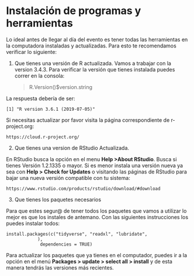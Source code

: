 # Instalación de programas y herramientas

Lo ideal antes de llegar al día del evento es tener todas las herramientas
en la computadora instaladas y actualizadas. Para esto te recomendamos
verificar lo siguiente:

1. Que tienes una versión de R actualizada. Vamos a trabajar con la version 3.4.3. 
Para verificar la versión que tienes instalada puedes correr en la consola:

    > R.Version()$version.string

La respuesta debería de ser:

    [1] "R version 3.6.1 (2019-07-05)"

Si necesitas actualizar por favor visita la página correspondiente de 
r-project.org:

    https://cloud.r-project.org/

2. Que tienes una version de RStudio Actualizada. 

En RStudio busca la opción en el menu **Help >About RStudio**. Busca si tienes
Versión 1.2.1335 o mayor.
Si es menor instala una versión nueva ya sea con **Help > Check for Updates** o visitando las páginas de RStudio para bajar una nueva versión compatible con tu sistema:

    https://www.rstudio.com/products/rstudio/download/#download

3. Que tienes los paquetes necesarios 

Para que estes segur@ de tener todos los paquetes que vamos a utilizar lo mejor es que los instales de antemano. Con las siguientes instrucciones los puedes instalar todos:

    install.packages(c("tidyverse", "readxl", "lubridate", 
                ),
                 dependencies = TRUE)
                 
Para actualizar los paquetes que ya tienes en el computador, puedes ir a la 
opción en el menú **Packages > update > select all > install** y de esta 
manera tendrás las versiones más recientes.






